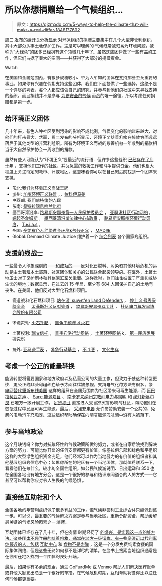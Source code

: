 # 所以你想捐赠给一个气候组织…

> 原文：<https://gizmodo.com/5-ways-to-help-the-climate-that-will-make-a-real-differ-1848137692>

周二 [发布的碳开关分析显示](https://gizmodo.com/people-are-giving-money-to-the-wrong-climate-charities-1848135834) 对环保组织的捐赠主要集中在几个大型非营利组织，其中大部分从事土地保护工作。这是可以理解的:气候经常被归类为环境问题。被称为“大绿色”的团体已经拥有这个领域几十年了。虽然这些团体做了一些有益的工作，但它们占据了很大的空间——并获得了大部分的捐赠资金。

Watch

在美国和全国范围内，有很多规模较小、不为人所知的团体在支持那些至关重要的事业。如果你有兴趣在假期支持这些团体，我们在下面提供了一些选择。这绝不是一个详尽的列表，每个人都应该做自己的研究，并参与到他们的社区中来寻找支持的组织。而且捐钱并不是参与 [为更安全的气候](https://gizmodo.com/you-need-to-care-about-this-1848042385) 而战的唯一途径，所以考虑任何捐赠都是第一步。

## **给环境正义团体**

几十年来，有色人种社区受到污染的影响不成比例，气候变化的影响越来越大，对他们的打击最大。然而，周二发布的分析显示，环境正义慈善机构在捐款方面远远落后于其他类型的非营利组织。所有为环境正义而战的慈善机构一年收到的捐款相当于大自然保护协会一周收到的捐款。

虽然有些人可能认为“环境正义”是最近的流行语，但许多这些组织 [已经存在了几十年](https://gizmodo.com/why-a-harlem-activist-s-decades-long-fight-for-environm-1846362595) ，支持他们工作的社区，并为急需的救援工作和斗争提供资金。他们也很大程度上关注特定的城市、州或地区，这意味着你可以在自己的后院找到一个团体来支持。

*   东北:[我们为环境正义而战](https://www.weact.org/)[王牌](https://ace-ej.org/)
*   加州: [加州环境正义联盟](https://caleja.org/) ，，[帕科伊马美](https://www.pacoimabeautiful.org/)
*   中西部: [我们底特律的人民](https://www.wethepeopleofdetroit.com/)
*   东南: [桑特拉](https://www.santla.org/)[喘息](https://gaspgroup.org/)[哈兰比府](https://www.theharambeehouse.net/)
*   墨西哥湾沿岸: [路易斯安那州第一人民保护委员会](https://fpcclouisiana.org/) ， [亚瑟港社区行动网络](https://www.pa-can.com/) ， [崛起圣詹姆斯](https://www.risestjames.org/) ， [墨西哥湾沿岸法律中心&政策](https://www.gcclp.org/) ， [路易斯安那州环境行动网络](https://leanweb.org/)， [T.e.j.a.s](https://www.tejasbarrios.org/) ，
*   全国: [全美有色人种协进会环境&气候正义](https://naacp.org/know-issues/environmental-climate-justice) ， [MADRE](https://www.madre.org/programs/advancing-climate-justice)
*   Global: Demand Climate Justice 维护着一个 [综合列表](https://worldat1c.org/so-you-want-to-donate-to-the-global-movements-for-climate-justice-a442be08c1eb) 各个国家的组织。

## **支援前线战士**

一些最令人印象深刻的——[和成功的](https://gizmodo.com/the-reason-right-wing-states-are-cracking-down-on-indig-1847629146)——反对化石燃料、污染和其他环境危机的运动是由土著和本土部落、社区团体和关心的公民联合起来领导的。在海外，土著土地卫士对于保护雨林和其他碳汇至关重要。这样做时，他们往往被置于严重和威胁生命的境地；数据显示，在过去的 15 年里，至少有 684 人因保护自己的土地而丧生。在美国，他们反对大型化石燃料项目。

*   管道战和化石燃料项目: [站在湿' suwet'en Land Defenders](https://go.rallyup.com/wetsuwetenstrong/Campaign/Details) ， [停止 3 号线保释资金](https://www.stopline3bailfunds.org/) ， [孟菲斯社区反对管道](https://www.memphiscap.org/) ， [路易斯安那州斗大队](https://labucketbrigade.org/) ， [社区电力与发展协会股份有限公司](https://www.cidainc.org/who-we-are)

*   环境灾难: [火石升起](https://flintrising.com/) ， [黑色千禧年 4 火石](https://www.blackmillennials4flint.org/)
*   土著权利: [瑞文信托](https://raventrust.com/) ， [普韦布洛行动网络](https://www.puebloactionalliance.org/) ， [土著环境网络](https://www.ienearth.org/) k， [第一民族发展研究所](https://www.firstnations.org/)
*   海外: [亚马逊手表](https://amazonwatch.org/work) ， [紧急行动基金](https://urgentactionfund.org/) ， [不 1 更](https://not1more.org/) ， [文化生存](https://www.culturalsurvival.org/)

## **考虑一个公正的能量转换**

能源转型将需要国家和地方政府以及私营公司的大量工作，但致力于使这种转型更快、更公正的非营利组织在给予方面往往被忽视。支持电气化的方法有很多。像 [电网替代](https://gridalternatives.org/)[重新布线美国](https://www.rewiringamerica.org/) 这样的组织在全国范围内为社区带来可再生能源，而 [阿巴拉契亚之声](https://appvoices.org/) 、 [Sane 能源项目](https://www.saneenergy.org/) 、 [南卡罗来纳州宗教间电力与照明](https://www.scipl.org/) 和 [绿灯新奥尔良](https://www.greenlightneworleans.org/) 在地方一级开展工作。 [足迹项目](https://www.footprintproject.org/) 直接进入受自然灾害影响的社区，帮助他们在恢复过程中发展可再生能源。最后， [采用充电器](https://adoptacharger.org/) 允许您赞助安装一个公共的、免费的电动汽车充电器。这些组织帮助确保在向清洁能源的过渡中没有人被落下。

## **参与当地政治**

这个月缺钱吗？你为对抗破坏性的气候政策所做的努力，或者在自家后院找到解决方案的努力，可能比你开出的任何支票都更有价值。像塞拉俱乐部和绿色和平组织这样的大型绿色组织资金充足，他们经常可以作为当地努力的有价值的组织者和其他基层组织的信息中心；如果你所在的地区有一个当地团体，那就值得联系一下，看看他们在做什么。较小的全国性组织，如公民气候游说团、日出运动和 350 也在全国各地设有地方分会。这是一个很好的参与和结识志同道合的人的方式——它甚至可以帮助你应对令人生畏的气候恐惧 。

## **直接给互助社和个人**

全国各地的非营利组织做了很多有益的工作，但气候非营利工业综合体只能做到这一步。可以说，最重要的气候解决方案是参与当地社区，重新分配资金，帮助缓解最关键的气候风险因素之一:贫困。

互助团体已经存在了几十年，但在疫情 时期经历了 [的复兴，是实现这一点的好方法。这些团体不是注册的慈善机构，通常在地方一级运作。有一些资源可以找到离你最近的人，包括](https://gizmodo.com/if-you-dont-need-your-stimulus-check-consider-a-mutual-1845927432) [互助中心](https://www.mutualaidhub.org/) 和 [食物不是炸弹](https://foodnotbombs.net/new_site/) ，这是一个分发免费纯素食餐的国际集体网络。但是这些无论如何都不是详尽的清单。在脸书上搜索当地组织通常是在你所在地区找到一个团体的良好开端。

最后，如果你有多余的现金，通过 GoFundMe 或 Venmo 帮助人们解决医疗账单或其他大额支出总是一个很好的举措。在气候危机时期，互相帮助将变得比以往任何时候都更重要。